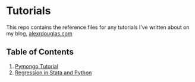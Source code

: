 # Tutorials

This repo contains the reference files for any tutorials I’ve written about on my blog, [alexrdouglas.com](http://alexrdouglas.com/category/tutorials/)

## Table of Contents

1. [Pymongo Tutorial](https://github.com/alex-douglas/tutorials/tree/master/pymongo_tutorial)
2. [Regression in Stata and Python](https://github.com/alex-douglas/tutorials/tree/master/reg_stata_python)